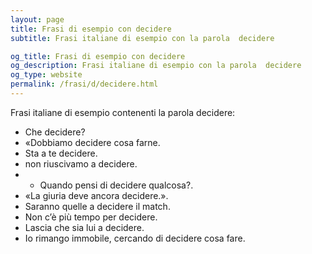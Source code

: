 ```yaml
---
layout: page
title: Frasi di esempio con decidere 
subtitle: Frasi italiane di esempio con la parola  decidere

og_title: Frasi di esempio con decidere 
og_description: Frasi italiane di esempio con la parola  decidere
og_type: website
permalink: /frasi/d/decidere.html
---
```


Frasi italiane di esempio contenenti la parola decidere:


- Che decidere?
- «Dobbiamo decidere cosa farne.
- Sta a te decidere.
- non riuscivamo a decidere.
- - Quando pensi di decidere qualcosa?.
- «La giuria deve ancora decidere.».
- Saranno quelle a decidere il match.
- Non c’è più tempo per decidere.
- Lascia che sia lui a decidere.
- Io rimango immobile, cercando di decidere cosa fare.

